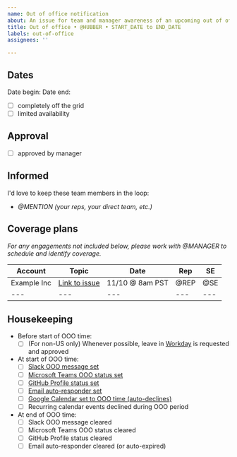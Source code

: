 ```yaml
---
name: Out of office notification
about: An issue for team and manager awareness of an upcoming out of office
title: Out of office • @HUBBER • START_DATE to END_DATE
labels: out-of-office
assignees: ''

---
```


## Dates

Date begin:
Date end:

- [ ] completely off the grid
- [ ] limited availability

## Approval

<!-- Whenever possible, please discuss with your manager before opening an OOO issue. -->

- [ ] approved by manager

## Informed

I'd love to keep these team members in the loop: 

- _@MENTION (your reps, your direct team, etc.)_

## Coverage plans

<!-- Please outline your plans for any existing and potential meetings in the table below. -->

_For any engagements not included below, please work with @MANAGER to schedule and identify coverage._

| Account | Topic | Date | Rep | SE | 
|---|---|---|---|---|
| Example Inc | [Link to issue](https://github.com/github/solutions-engineering/issues/10940) | 11/10 @ 8am PST | @REP | @SE |
|---|---|---|---|---|

## Housekeeping

- Before start of OOO time:
    - [ ] (For non-US only) Whenever possible, leave in [Workday](https://www.myworkday.com/github/d/home.htmld) is requested and approved
- At start of OOO time:
    - [ ] [Slack OOO message set](https://slack.com/intl/en-au/help/articles/360003399912-Set-up-Slack-for-when-you%E2%80%99re-on-holiday)
    - [ ] [Microsoft Teams OOO status set](https://support.microsoft.com/en-us/office/set-your-status-message-in-teams-22e02023-3840-40c7-b701-6676821aeab3)
    - [ ] [GitHub Profile status set](https://docs.github.com/en/free-pro-team@latest/github/setting-up-and-managing-your-github-profile/personalizing-your-profile#setting-a-status)
    - [ ] [Email auto-responder set](https://support.google.com/mail/answer/25922?co=GENIE.Platform%3DDesktop&hl=en)
    - [ ] [Google Calendar set to OOO time (auto-declines)](https://support.google.com/calendar/answer/7638168?hl=en)
    - [ ] Recurring calendar events declined during OOO period
- At end of OOO time:
    - [ ] Slack OOO message cleared
    - [ ] Microsoft Teams OOO status cleared 
    - [ ] GitHub Profile status cleared
    - [ ] Email auto-responder cleared (or auto-expired)
